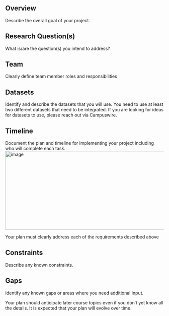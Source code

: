 ## Overview
Describe the overall goal of your project.

## Research Question(s)
What is/are the question(s) you intend to address?

## Team
Clearly define team member roles and responsibilities

## Datasets
Identify and describe the datasets that you will use. You need to use at least two different datasets that need to be integrated. If you are looking for ideas for datasets to use, please reach out via Campuswire.

## Timeline
Document the plan and timeline for implementing your project including who will complete each task.
<img width="700" height="250" alt="image" src="https://github.com/user-attachments/assets/1ead0bb1-601b-4f75-8550-ba22ec9584d3" />

Your plan must clearly address each of the requirements described above

## Constraints
Describe any known constraints.

## Gaps
Identify any known gaps or areas where you need additional input.

Your plan should anticipate later course topics even if you don’t yet know all the details. It is expected that your plan will evolve over time.

